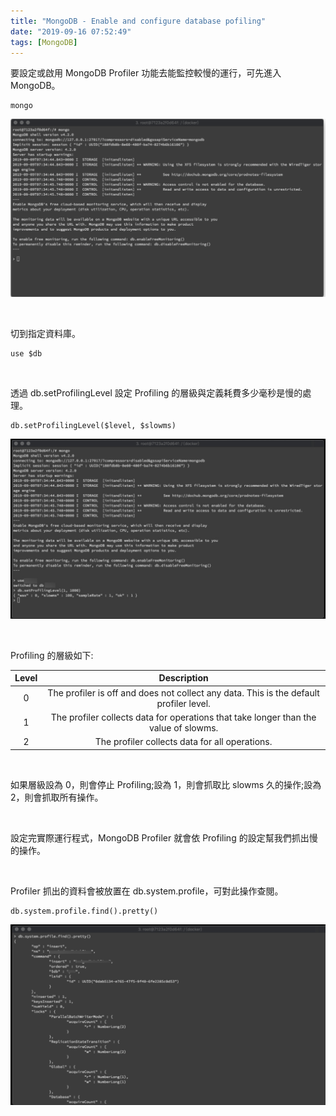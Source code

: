 ```yaml
---
title: "MongoDB - Enable and configure database pofiling"
date: "2019-09-16 07:52:49"
tags: [MongoDB]
---
```



要設定或啟用 MongoDB Profiler 功能去能監控較慢的運行，可先進入 MongoDB。  

<!-- More -->

    mongo

![1.png](1.png)

</br>


切到指定資料庫。  

    use $db

</br>


透過 db.setProfilingLevel 設定 Profiling 的層級與定義耗費多少毫秒是慢的處理。  

    db.setProfilingLevel($level, $slowms)

![2.png](2.png)                   

</br>


Profiling 的層級如下:  

| Level | Description |
| :---: | :---------: |
| 0     | The profiler is off and does not collect any data. This is the default profiler level. |
| 1     | The profiler collects data for operations that take longer than the value of slowms. |
| 2     | The profiler collects data for all operations. |

</br>


如果層級設為 0，則會停止 Profiling;設為 1，則會抓取比 slowms 久的操作;設為 2，則會抓取所有操作。  

</br>


設定完實際運行程式，MongoDB Profiler 就會依 Profiling 的設定幫我們抓出慢的操作。  

</br>


Profiler 抓出的資料會被放置在 db.system.profile，可對此操作查閱。  

    db.system.profile.find().pretty()

![3.png](3.png)
